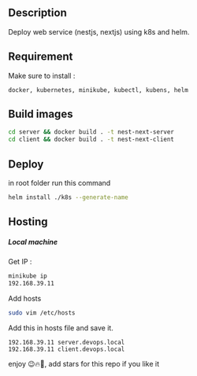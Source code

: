 ## Description

Deploy web service (nestjs, nextjs) using k8s and helm.

## Requirement

Make sure to install :

```text
docker, kubernetes, minikube, kubectl, kubens, helm
```

## Build images

```bash
cd server && docker build . -t nest-next-server
cd client && docker build . -t nest-next-client
```

## Deploy

in root folder run this command

```bash
helm install ./k8s --generate-name
```

## Hosting

##### Local machine

Get IP :

```bash
minikube ip
192.168.39.11
```

Add hosts

```bash
sudo vim /etc/hosts
```

Add this in hosts file and save it.

```text
192.168.39.11 server.devops.local
192.168.39.11 client.devops.local
```

enjoy 😉🔥🚀, add stars for this repo if you like it
